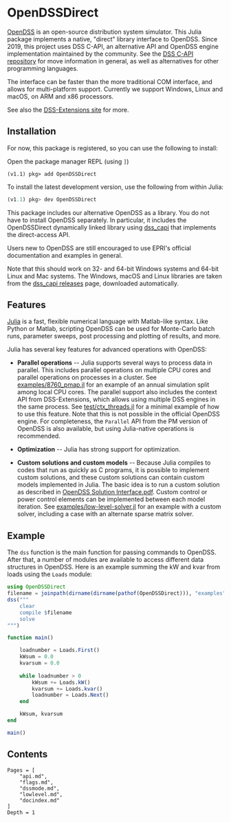 # OpenDSSDirect

[OpenDSS](http://smartgrid.epri.com/SimulationTool.aspx) is an open-source
distribution system simulator. This Julia package implements a native, "direct" library
interface to OpenDSS. Since 2019, this project uses DSS C-API, an alternative API and OpenDSS engine
implementation maintained by the community. See the [DSS C-API repository](https://github.com/dss-extensions/dss_capi/)
for move information in general, as well as alternatives for other programming languages.

The interface can be faster than the more traditional COM interface, and allows for multi-platform
support. Currently we support Windows, Linux and macOS, on ARM and x86 processors.

See also the [DSS-Extensions site](https://dss-extensions.org/) for more.

## Installation

For now, this package is registered, so you can use the following to install:

Open the package manager REPL (using `]`)

```
(v1.1) pkg> add OpenDSSDirect
```

To install the latest development version, use the following from within Julia:

```julia
(v1.1) pkg> dev OpenDSSDirect
```

This package includes our alternative OpenDSS as a library. You do not have to install OpenDSS
separately. In particular, it includes the OpenDSSDirect dynamically linked
library using [dss_capi](https://github.com/dss-extensions/dss_capi) that implements the direct-access API.

Users new to OpenDSS are still encouraged to use EPRI's official documentation and examples in general.

Note that this should work on 32- and 64-bit Windows systems and 64-bit Linux
and Mac systems. The Windows, macOS and Linux libraries are taken from the
[dss_capi releases](https://github.com/dss-extensions/dss_capi/releases) page, downloaded automatically.

## Features

[Julia](http://julialang.org/) is a fast, flexible numerical language with
Matlab-like syntax. Like Python or Matlab, scripting OpenDSS can be used for
Monte-Carlo batch runs, parameter sweeps, post processing and plotting of
results, and more.

Julia has several key features for advanced operations with OpenDSS:

* **Parallel operations** -- Julia supports several ways to process data in
  parallel. This includes parallel operations on multiple CPU cores and
  parallel operations on processes in a cluster. See
  [examples/8760_pmap.jl](https://github.com/dss-extensions/OpenDSSDirect.jl/blob/master/examples/8760_pmap.jl)
  for an example of an annual simulation split among local CPU cores. The
  parallel support also includes the context API from DSS-Extensions, which
  allows using multiple DSS engines in the same process. See
  [test/ctx_threads.jl](https://github.com/dss-extensions/OpenDSSDirect.jl/blob/master/test/ctx_threads.jl)
  for a minimal example of how to use this feature. Note that this is not possible in the official OpenDSS engine.
  For completeness, the `Parallel` API from the PM version of OpenDSS is also available, but using
  Julia-native operations is recommended.

* **Optimization** -- Julia has strong support for optimization.

* **Custom solutions and custom models** -- Because Julia compiles to codes
  that run as quickly as C programs, it is possible to implement custom
  solutions, and these custom solutions can contain custom models implemented
  in Julia. The basic idea is to run a custom solution as described in
  [OpenDSS Solution Interface.pdf](http://svn.code.sf.net/p/electricdss/code/trunk/Distrib/Doc/OpenDSS%20Solution%20Interface.pdf).
  Custom control or power control elements can be implemented between each
  model iteration. See
  [examples/low-level-solver.jl](https://github.com/dss-extensions/OpenDSSDirect.jl/blob/master/examples/low-level-solver.jl)
  for an example with a custom solver, including a case with an alternate sparse
  matrix solver.

## Example

The `dss` function is the main function for passing commands to OpenDSS.
After that, a number of modules are available to access different data structures
in OpenDSS. Here is an example summing the kW and kvar from loads using the
`Loads` module:

```julia
using OpenDSSDirect
filename = joinpath(dirname(dirname(pathof(OpenDSSDirect))), "examples", "8500-Node", "Master.dss")
dss("""
    clear
    compile $filename
    solve
""")

function main()

    loadnumber = Loads.First()
    kWsum = 0.0
    kvarsum = 0.0
    
    while loadnumber > 0
        kWsum += Loads.kW()
        kvarsum += Loads.kvar()
        loadnumber = Loads.Next()
    end

    kWsum, kvarsum
end

main()
```


## Contents

```@contents
Pages = [
    "api.md",
    "flags.md",
    "dssmode.md",
    "lowlevel.md",
    "docindex.md"
]
Depth = 1
```
